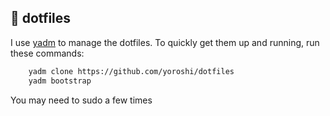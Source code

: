 ## 🍡 dotfiles

I use [yadm](https://github.com/TheLocehiliosan/yadm) to manage the dotfiles.
To quickly get them up and running, run these commands:
```bash
    yadm clone https://github.com/yoroshi/dotfiles
    yadm bootstrap
```
You may need to sudo a few times
